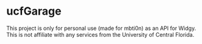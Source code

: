 # ucfGarage

This project is only for personal use (made for mbti0n) as an API for Widgy. This is not affiliate with any services from the University of Central Florida.
